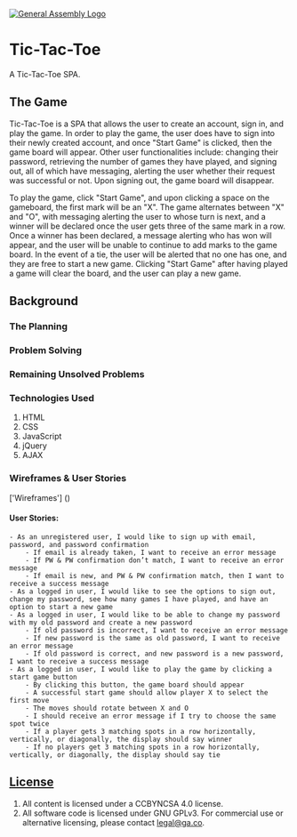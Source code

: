[![General Assembly Logo](https://camo.githubusercontent.com/1a91b05b8f4d44b5bbfb83abac2b0996d8e26c92/687474703a2f2f692e696d6775722e636f6d2f6b6538555354712e706e67)](https://generalassemb.ly/education/web-development-immersive)

# Tic-Tac-Toe

A Tic-Tac-Toe SPA.

## The Game

Tic-Tac-Toe is a SPA that allows the user to create an account, sign in, and play
the game. In order to play the game, the user does have to sign into their newly
created account, and once "Start Game" is clicked, then the game board will
appear. Other user functionalities include: changing their password, retrieving
the number of games they have played, and signing out, all of which have messaging,
alerting the user whether their request was successful or not. Upon signing out,
the game board will disappear.

To play the game, click "Start Game", and upon clicking a space on the gameboard,
the first mark will be an "X". The game alternates between "X" and "O", with
messaging alerting the user to whose turn is next, and a winner will be declared
once the user gets three of the same mark in a row. Once a winner has been declared,
a message alerting who has won will appear, and the user will be unable to continue
to add marks to the game board. In the event of a tie, the user will be alerted
that no one has one, and they are free to start a new game. Clicking "Start Game"
after having played a game will clear the board, and the user can play a new game.


## Background

### The Planning



### Problem Solving



### Remaining Unsolved Problems



### Technologies Used

1. HTML
2. CSS
3. JavaScript
4. jQuery
5. AJAX

### Wireframes & User Stories

['Wireframes'] ()

#### User Stories:

```
- As an unregistered user, I would like to sign up with email, password, and password confirmation
    - If email is already taken, I want to receive an error message
    - If PW & PW confirmation don’t match, I want to receive an error message
    - If email is new, and PW & PW confirmation match, then I want to receive a success message
- As a logged in user, I would like to see the options to sign out, change my password, see how many games I have played, and have an option to start a new game
- As a logged in user, I would like to be able to change my password with my old password and create a new password
    - If old password is incorrect, I want to receive an error message
    - If new password is the same as old password, I want to receive an error message
    - If old password is correct, and new password is a new password, I want to receive a success message
- As a logged in user, I would like to play the game by clicking a start game button
    - By clicking this button, the game board should appear
    - A successful start game should allow player X to select the first move
    - The moves should rotate between X and O
    - I should receive an error message if I try to choose the same spot twice
    - If a player gets 3 matching spots in a row horizontally, vertically, or diagonally, the display should say winner
    - If no players get 3 matching spots in a row horizontally, vertically, or diagonally, the display should say tie
```


## [License](LICENSE)

1. All content is licensed under a CC­BY­NC­SA 4.0 license.
1. All software code is licensed under GNU GPLv3. For commercial use or
    alternative licensing, please contact legal@ga.co.
